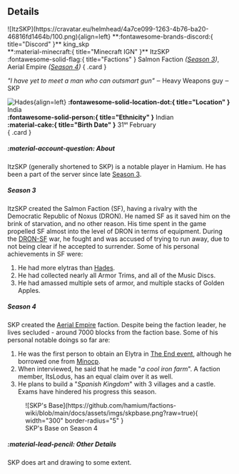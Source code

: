 ## Details
<div class="grid" markdown>
![ItzSKP](https://cravatar.eu/helmhead/4a7ce099-1263-4b76-ba20-46816fd1464b/100.png){align=left}
**:fontawesome-brands-discord:{ title="Discord" }** king_skp<br>
**:material-minecraft:{ title="Minecraft IGN" }** ItzSKP<br>
:fontawesome-solid-flag:{ title="Factions" } Salmon Faction <i>(<a href="../seasons/s3.md">Season 3</a>)</i>, Aerial Empire <i>(<a href="../seasons/s4.md">Season 4</a>)</i>
{ .card }

  *"I have yet to meet a man who can outsmart gun"*
‒ Heavy Weapons guy
‒ SKP

![Hades](https://cdn.discordapp.com/avatars/1111067959935377428/25914b0ce2c9879e1e48888a4ee8fe1d.webp?width=120&height=120){align=left}
**:fontawesome-solid-location-dot:{ title="Location" }** India<br>
**:fontawesome-solid-person:{ title="Ethnicity" }** Indian<br>
**:material-cake:{ title="Birth Date" }** 31ˢᵗ February<br>
{ .card }
</div>

##### :material-account-question: About

ItzSKP (generally shortened to SKP) is a notable player in Hamium. He has been a part of the server since late [Season 3](../seasons/s3.md).

##### Season 3

ItzSKP created the Salmon Faction (SF), having a rivalry with the Democratic Republic of Noxus (DRON). He named SF as it saved him on the brink of starvation, and no other reason. His time spent in the game propelled SF almost into the level of DRON in terms of equipment. During the [DRON-SF](/seasons/s3) war, he fought and was accused of trying to run away, due to not being clear if he accepted to surrender.
Some of his personal achievements in SF were:
1. He had more elytras than [Hades](../players/hades.md).
2. He had collected nearly all Armor Trims, and all of the Music Discs.
3. He had amassed multiple sets of armor, and multiple stacks of Golden Apples.

##### Season 4

SKP created the [Aerial Empire](../factions/ae.md) faction. Despite being the faction leader, he lives secluded - around 7000 blocks from the faction base.
Some of his personal notable doings so far are:
1. He was the first person to obtain an Elytra in [The End event](/events/s4/End.md), although he borrowed one from [Minocp](../players/minocp.md).
2. When interviewed, he said that he made "*a cool iron farm*". A faction member, ItsLodus, has an equal claim over it as well.
3. He plans to build a "*Spanish Kingdom*" with 3 villages and a castle.
Exams have hindered his progress this season.
<figure markdown="span">
  ![SKP's Base](https://github.com/hamium/factions-wiki/blob/main/docs/assets/imgs/skpbase.png?raw=true){ width="300" border-radius="5" }
  <figcaption>SKP's Base on Season 4</figcaption>
</figure>

##### :material-lead-pencil: Other Details
SKP does art and drawing to some extent.

